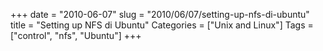 +++
date = "2010-06-07"
slug = "2010/06/07/setting-up-nfs-di-ubuntu"
title = "Setting up NFS di Ubuntu"
Categories = ["Unix and Linux"]
Tags = ["control", "nfs", "Ubuntu"]
+++

